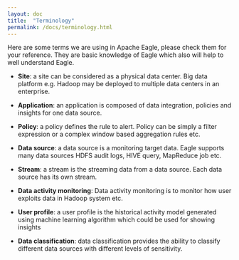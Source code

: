 ```yaml
---
layout: doc
title:  "Terminology" 
permalink: /docs/terminology.html
---
```


Here are some terms we are using in Apache Eagle, please check them for your reference.
They are basic knowledge of Eagle which also will help to well understand Eagle.

* **Site**: a site can be considered as a physical data center. Big data platform e.g. Hadoop may be deployed to multiple data centers in an enterprise. 

* **Application**: an application is composed of data integration, policies and insights for one data source.

* **Policy**: a policy defines the rule to alert. Policy can be simply a filter expression or a complex window based aggregation rules etc. 

* **Data source**: a data source is a monitoring target data. Eagle supports many data sources HDFS audit logs, HIVE query, MapReduce job etc.

* **Stream**: a stream is the streaming data from a data source. Each data source has its own stream.

* **Data activity monitoring**: Data activity monitoring is to monitor how user exploits data in Hadoop system etc. 

* **User profile**: a user profile is the historical activity model generated using machine learning algorithm which could be used for showing insights 

* **Data classification**: data classification provides the ability to classify different data sources with different levels of sensitivity.
